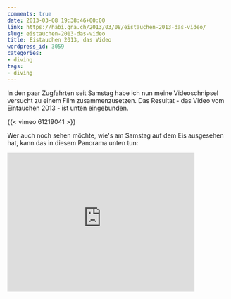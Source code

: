 ```yaml
---
comments: true
date: 2013-03-08 19:38:46+00:00
link: https://habi.gna.ch/2013/03/08/eistauchen-2013-das-video/
slug: eistauchen-2013-das-video
title: Eistauchen 2013, das Video
wordpress_id: 3059
categories:
- diving
tags:
- diving
---
```


In den paar Zugfahrten seit Samstag habe ich nun meine Videoschnipsel versucht zu einem Film zusammenzusetzen.
Das Resultat - das Video vom Eintauchen 2013 - ist unten eingebunden.

{{< vimeo 61219041 >}}

Wer auch noch sehen möchte, wie's am Samstag auf dem Eis ausgesehen hat, kann das in diesem Panorama unten tun:

<iframe src="https://www.360cities.net/contributor_embed_iframe/ce24c34d82/switzerland-oeschinensee-icediving" width="425" height="315" frameborder="0" bgcolor="#000000" target="_blank" allowfullscreen webkitallowfullscreen mozallowfullscreen ></iframe>
